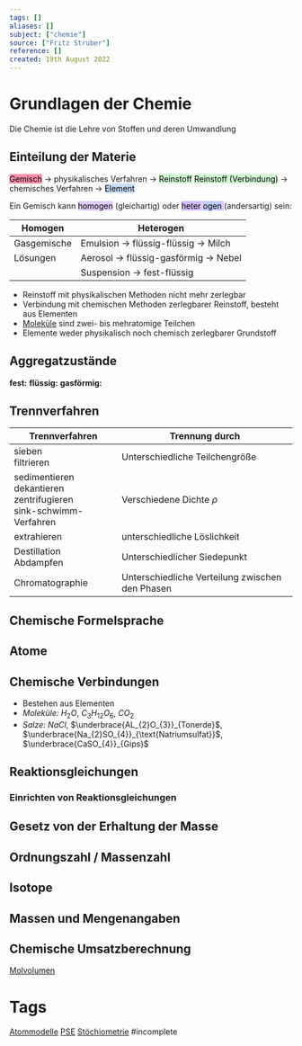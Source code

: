 ```yaml
---
tags: []
aliases: []
subject: ["chemie"]
source: ["Fritz Struber"]
reference: []
created: 19th August 2022
---
```


# Grundlagen der Chemie
Die Chemie ist die Lehre von Stoffen und deren Umwandlung
## Einteilung der Materie

<mark style="background: #FF5582A6;">Gemisch</mark> $\longrightarrow$ physikalisches Verfahren $\longrightarrow$ <mark style="background: #BBFABBA6;">Reinstoff</mark> 
<mark style="background: #BBFABBA6;">Reinstoff (Verbindung)</mark> $\longrightarrow$ chemisches Verfahren $\longrightarrow$ <mark style="background: #ADCCFFA6;">Element</mark> 

Ein Gemisch kann <mark style="background: #D2B3FFA6;">homogen</mark> (gleichartig) oder <mark style="background: #D2B3FFA6;"><mark style="background: #D2B3FFA6;">heter</mark> <mark style="background: #ADCCFFA6;">ogen</mark> </mark> (andersartig) sein:

| Homogen     | Heterogen                                                   |
| ----------- | ----------------------------------------------------------- |
| Gasgemische | Emulsion $\rightarrow$ flüssig-flüssig $\rightarrow$ Milch  |
| Lösungen    | Aerosol $\rightarrow$ flüssig-gasförmig $\rightarrow$ Nebel |
|             | Suspension $\rightarrow$ fest-flüssig                       | 

- Reinstoff mit physikalischen Methoden nicht mehr zerlegbar
- Verbindung mit chemischen Methoden zerlegbarer Reinstoff, besteht aus Elementen
- [Moleküle](Atombindung.md) sind zwei- bis mehratomige Teilchen
- Elemente weder physikalisch noch chemisch zerlegbarer Grundstoff

## Aggregatzustände
**fest:**
**flüssig:**
**gasförmig:**

## Trennverfahren
| Trennverfahren                                                                 | Trennung durch                                  |
| ------------------------------------------------------------------------------ | ----------------------------------------------- |
| sieben<br>filtrieren                                                           | Unterschiedliche Teilchengröße                  |
| sedimentieren <br> dekantieren <br> zentrifugieren <br> sink-schwimm-Verfahren | Verschiedene Dichte $\rho$                      |
| extrahieren                                                                    | unterschiedliche Löslichkeit                    |
| Destillation <br> Abdampfen                                                    | Unterschiedlicher Siedepunkt                    |
| Chromatographie                                                                | Unterschiedliche Verteilung zwischen den Phasen |

## Chemische Formelsprache

## Atome

## Chemische Verbindungen
- Bestehen aus Elementen
- _Moleküle:_ $H_2O$, $C_{3}H_{12}O_{6}$, $CO_{2}$
- _Salze:_ $NaCl$, $\underbrace{AL_{2}O_{3}}_{Tonerde}$, $\underbrace{Na_{2}SO_{4}}_{\text{Natriumsulfat}}$, $\underbrace{CaSO_{4}}_{Gips}$
## Reaktionsgleichungen 
### Einrichten von Reaktionsgleichungen

## Gesetz von der Erhaltung der Masse

## Ordnungszahl / Massenzahl

## Isotope

## Massen und Mengenangaben

## Chemische Umsatzberechnung

[Molvolumen](Molvolumen.md)
# Tags
[Atommodelle](Atommodelle.md)
[PSE](Periodensystem%20der%20Elemente.md)
[Stöchiometrie](St%C3%B6chiometrie.md)
#incomplete 
